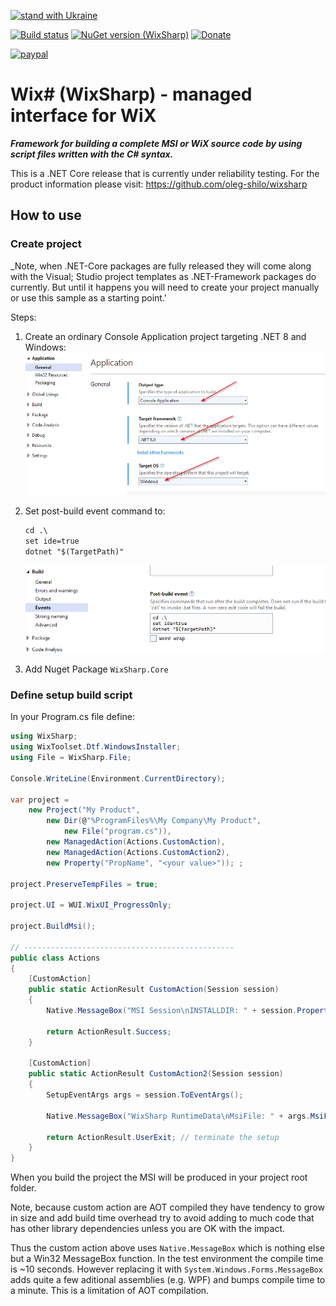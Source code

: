 [![stand with Ukraine](https://img.shields.io/badge/stand_with-ukraine-ffd700.svg?labelColor=0057b7)](https://stand-with-ukraine.pp.ua)

[![Build status](https://ci.appveyor.com/api/projects/status/jruj9dmf2dwjn5p3?svg=true)](https://ci.appveyor.com/project/oleg-shilo/wixsharp)
[![NuGet version (WixSharp)](https://img.shields.io/nuget/v/WixSharp.svg?style=flat-square)](https://www.nuget.org/packages/WixSharp/)
[![Donate](https://img.shields.io/badge/Donate-PayPal-green.svg)](https://www.cs-script.net/cs-script/Donation.html)

[![paypal](https://www.paypalobjects.com/en_US/i/btn/btn_donateCC_LG.gif)](https://www.cs-script.net/cs-script/Donation.html)

<img align="right" src="https://github.com/oleg-shilo/wixsharp/blob/master/Documentation/wiki_images/wixsharp_logo.png" alt="" style="float:right">

# Wix# (WixSharp) - managed interface for WiX

**_Framework for building a complete MSI or WiX source code by using script files written with the C# syntax._**

This is a .NET Core release that is currently under reliability testing. For the product information please visit: https://github.com/oleg-shilo/wixsharp

## How to use

### Create project

_Note, when .NET-Core packages are fully released they will come along with the Visual; Studio project templates as .NET-Framework packages do currently. But until it happens you will need to create your project manually or use this sample as a starting point.'

Steps:

1. Create an ordinary Console Application project targeting .NET 8 and Windows:
   ![alt text](images/image-1.png)

2. Set post-build event command to:

   ```txt
   cd .\
   set ide=true
   dotnet "$(TargetPath)"
   ```

   ![alt text](images/image-2.png)

3. Add Nuget Package `WixSharp.Core`

### Define setup build script

In your Program.cs file define:
```C#
using WixSharp;
using WixToolset.Dtf.WindowsInstaller;
using File = WixSharp.File;

Console.WriteLine(Environment.CurrentDirectory);

var project =
    new Project("My Product",
        new Dir(@"%ProgramFiles%\My Company\My Product",
            new File("program.cs")),
        new ManagedAction(Actions.CustomAction),
        new ManagedAction(Actions.CustomAction2),
        new Property("PropName", "<your value>")); ;

project.PreserveTempFiles = true;

project.UI = WUI.WixUI_ProgressOnly;

project.BuildMsi();

// -----------------------------------------------
public class Actions
{
    [CustomAction]
    public static ActionResult CustomAction(Session session)
    {
        Native.MessageBox("MSI Session\nINSTALLDIR: " + session.Property("INSTALLDIR"), "WixSharp - .NET8");

        return ActionResult.Success;
    }

    [CustomAction]
    public static ActionResult CustomAction2(Session session)
    {
        SetupEventArgs args = session.ToEventArgs();

        Native.MessageBox("WixSharp RuntimeData\nMsiFile: " + args.MsiFile, "WixSharp - .NET8");

        return ActionResult.UserExit; // terminate the setup
    }
}
```

When you build the project the MSI will be produced in your project root folder.

Note, because custom action are AOT compiled they have tendency to grow in size and add build time overhead try to avoid adding to much code that has other library dependencies unless you are OK with the impact.

Thus the custom action above uses `Native.MessageBox` which is nothing else but a Win32 MessageBox function. In the test environment the compile time is ~10 seconds. However replacing it with `System.Windows.Forms.MessageBox` adds quite a few aditional assemblies (e.g. WPF) and bumps compile time to a minute. This is a limitation of AOT compilation.  
